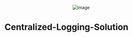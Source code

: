 <p align="center">
  <img src="https://github.com/user-attachments/assets/4376f6fe-0324-4a0b-89ed-bb5407a80c6f" alt="image">
</p>

# Centralized-Logging-Solution

